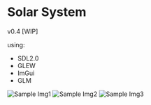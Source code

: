 # Solar System 
v0.4 [WIP]

using:
- SDL2.0
- GLEW
- ImGui
- GLM

![Sample Img1](https://i.gyazo.com/7748fbf18b2fa08a4bfe21243171c066.jpg)
![Sample Img2](https://i.gyazo.com/5d8068c324d0c4147952fd936659e4fd.jpg)
![Sample Img3](https://i.gyazo.com/cd00669399a7c937795ecf351c179d11.jpg)
